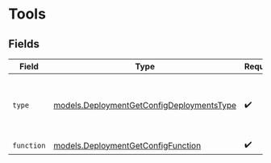 # Tools


## Fields

| Field                                                                                        | Type                                                                                         | Required                                                                                     | Description                                                                                  |
| -------------------------------------------------------------------------------------------- | -------------------------------------------------------------------------------------------- | -------------------------------------------------------------------------------------------- | -------------------------------------------------------------------------------------------- |
| `type`                                                                                       | [models.DeploymentGetConfigDeploymentsType](../models/deploymentgetconfigdeploymentstype.md) | :heavy_check_mark:                                                                           | The type of the tool. Currently, only `function` is supported.                               |
| `function`                                                                                   | [models.DeploymentGetConfigFunction](../models/deploymentgetconfigfunction.md)               | :heavy_check_mark:                                                                           | N/A                                                                                          |